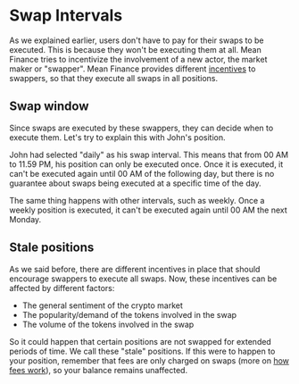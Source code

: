 # Swap Intervals

As we explained earlier, users don't have to pay for their swaps to be executed. This is because they won't be executing them at all. Mean Finance tries to incentivize the involvement of a new actor, the market maker or "swapper". Mean Finance provides different [incentives](../swappers.md#incentives) to swappers, so that they execute all swaps in all positions.&#x20;

## Swap window

Since swaps are executed by these swappers, they can decide when to execute them. Let's try to explain this with John's position.&#x20;

John had selected "daily" as his swap interval. This means that from 00 AM to 11.59 PM, his position can only be executed once. Once it is executed, it can't be executed again until 00 AM of the following day, but there is no guarantee about swaps being executed at a specific time of the day.

The same thing happens with other intervals, such as weekly. Once a weekly position is executed, it can't be executed again until 00 AM the next Monday.

## Stale positions

As we said before, there are different incentives in place that should encourage swappers to execute all swaps. Now, these incentives can be affected by different factors:

* The general sentiment of the crypto market
* The popularity/demand of the tokens involved in the swap
* The volume of the tokens involved in the swap

So it could happen that certain positions are not swapped for extended periods of time. We call these "stale" positions. If this were to happen to your position, remember that fees are only charged on swaps (more on [how fees work](../fees.md#protocol-fees)), so your balance remains unaffected.
